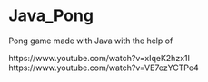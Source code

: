 # Java_Pong

<p>Pong game made with Java with the help of</p>
https://www.youtube.com/watch?v=xIqeK2hzx1I</br>
https://www.youtube.com/watch?v=VE7ezYCTPe4
